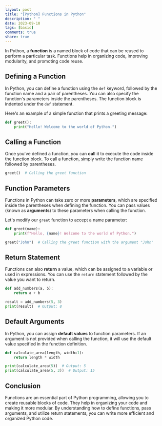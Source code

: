 ```yaml
---
layout: post
title: "[Python] Functions in Python"
description: " "
date: 2023-09-10
tags: [basic]
comments: true
share: true
---
```


In Python, a **function** is a named block of code that can be reused to perform a particular task. Functions help in organizing code, improving modularity, and promoting code reuse. 

## Defining a Function

In Python, you can define a function using the `def` keyword, followed by the function name and a pair of parentheses. You can also specify the function's parameters inside the parentheses. The function block is indented under the `def` statement.

Here's an example of a simple function that prints a greeting message:

```python
def greet():
    print("Hello! Welcome to the world of Python.")
```

## Calling a Function

Once you've defined a function, you can **call** it to execute the code inside the function block. To call a function, simply write the function name followed by parentheses.

```python
greet()  # Calling the greet function
```

## Function Parameters

Functions in Python can take zero or more **parameters**, which are specified inside the parentheses when defining the function. You can pass values (known as **arguments**) to these parameters when calling the function.

Let's modify our `greet` function to accept a name parameter:

```python
def greet(name):
    print(f"Hello, {name}! Welcome to the world of Python.")

greet("John")  # Calling the greet function with the argument "John"
```

## Return Statement

Functions can also **return** a value, which can be assigned to a variable or used in expressions. You can use the `return` statement followed by the value you want to return.

```python
def add_numbers(a, b):
    return a + b

result = add_numbers(5, 3)
print(result)  # Output: 8
```

## Default Arguments

In Python, you can assign **default values** to function parameters. If an argument is not provided when calling the function, it will use the default value specified in the function definition.

```python
def calculate_area(length, width=1):
    return length * width

print(calculate_area(5))  # Output: 5
print(calculate_area(5, 3))  # Output: 15
```

## Conclusion

Functions are an essential part of Python programming, allowing you to create reusable blocks of code. They help in organizing your code and making it more modular. By understanding how to define functions, pass arguments, and utilize return statements, you can write more efficient and organized Python code.